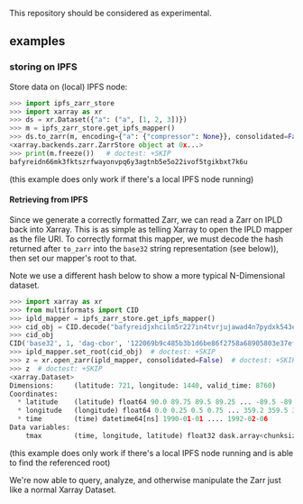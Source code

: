 This repository should be considered as experimental.

## examples

### storing on IPFS

Store data on (local) IPFS node:
```python
>>> import ipfs_zarr_store
>>> import xarray as xr
>>> ds = xr.Dataset({"a": ("a", [1, 2, 3])})
>>> m = ipfs_zarr_store.get_ipfs_mapper()
>>> ds.to_zarr(m, encoding={"a": {"compressor": None}}, consolidated=False)   # doctest: +SKIP
<xarray.backends.zarr.ZarrStore object at 0x...>
>>> print(m.freeze())   # doctest: +SKIP
bafyreidn66mk3fktszrfwayonvpq6y3agtnb5e5o22ivof5tgikbxt7k6u

```
(this example does only work if there's a local IPFS node running)

#### Retrieving from IPFS

Since we generate a correctly formatted Zarr, we can read a Zarr on IPLD back into Xarray.
This is as simple as telling Xarray to open the IPLD mapper as the file URI. To correctly format this mapper,
we must decode the hash returned after `to_zarr` into the `base32` string representation (see below)),
then set our mapper's root to that.

Note we use a different hash below to show a more typical N-Dimensional dataset.

```python
>>> import xarray as xr
>>> from multiformats import CID
>>> ipld_mapper = ipfs_zarr_store.get_ipfs_mapper()
>>> cid_obj = CID.decode("bafyreidjxhcilm5r227in4tvrjujawad4n7pydxk543ez53ttx6jieilc4")
>>> cid_obj
CID('base32', 1, 'dag-cbor', '122069b9c485b3b1d6be86f2758a68905803e37efc0eeaef364cf7739dfc94110b17')
>>> ipld_mapper.set_root(cid_obj)  # doctest: +SKIP
>>> z = xr.open_zarr(ipld_mapper, consolidated=False)  # doctest: +SKIP
>>> z  # doctest: +SKIP
<xarray.Dataset>
Dimensions:     (latitude: 721, longitude: 1440, valid_time: 8760)
Coordinates:
  * latitude    (latitude) float64 90.0 89.75 89.5 89.25 ... -89.5 -89.75 -90.0
  * longitude   (longitude) float64 0.0 0.25 0.5 0.75 ... 359.2 359.5 359.8
  * time        (time) datetime64[ns] 1990-01-01 .... 1992-02-06
Data variables:
    tmax        (time, longitude, latitude) float32 dask.array<chunksize=(2190, 1440, 4), meta=np.ndarray>

```
(this example does only work if there's a local IPFS node running and is able to find the referenced root)

We're now able to query, analyze, and otherwise manipulate the Zarr just like a normal Xarray Dataset.
